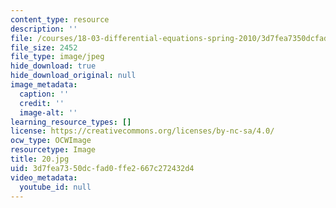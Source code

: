 ```yaml
---
content_type: resource
description: ''
file: /courses/18-03-differential-equations-spring-2010/3d7fea7350dcfad0ffe2667c272432d4_20.jpg
file_size: 2452
file_type: image/jpeg
hide_download: true
hide_download_original: null
image_metadata:
  caption: ''
  credit: ''
  image-alt: ''
learning_resource_types: []
license: https://creativecommons.org/licenses/by-nc-sa/4.0/
ocw_type: OCWImage
resourcetype: Image
title: 20.jpg
uid: 3d7fea73-50dc-fad0-ffe2-667c272432d4
video_metadata:
  youtube_id: null
---
```


